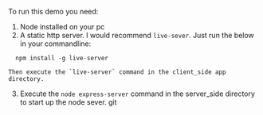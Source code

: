 To run this demo you need: 
 
1.  Node installed on your pc
2.  A static http server. I would recommend `live-sever`. Just run the below in your commandline: 
  ```
    npm install -g live-server 
  ```
    Then execute the `live-server` command in the client_side app directory.
3.  Execute the `node express-server` command in the server_side directory to start up the node sever. git 